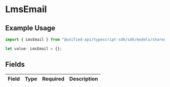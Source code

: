 # LmsEmail

## Example Usage

```typescript
import { LmsEmail } from "@unified-api/typescript-sdk/sdk/models/shared";

let value: LmsEmail = {};
```

## Fields

| Field       | Type        | Required    | Description |
| ----------- | ----------- | ----------- | ----------- |